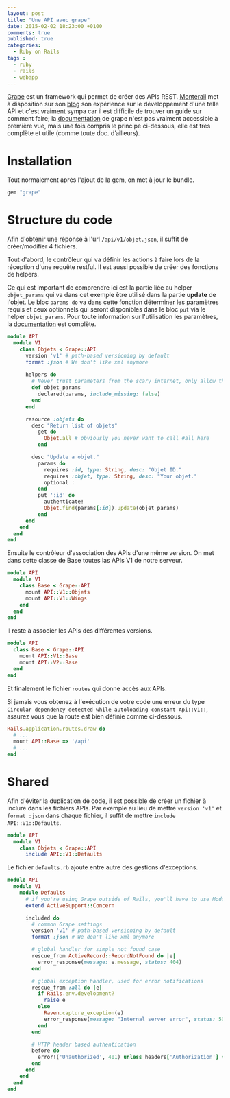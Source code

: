 ```yaml
---
layout: post
title: "Une API avec grape"
date: 2015-02-02 18:23:00 +0100
comments: true
published: true
categories: 
  - Ruby on Rails
tags :
  - ruby
  - rails
  - webapp
---
```

[Grape](https://github.com/intridea/grape) est un framework qui permet de créer des APIs REST. [Monterail](http://monterail.com) met à disposition sur son [blog](http://codetunes.com/2014/introduction-to-building-apis-with-grape/) son expérience sur le développement d'une telle API et c'est vraiment sympa car il est difficile de trouver un guide sur comment faire; la [documentation](https://github.com/intridea/grape#basic-usage) de grape n'est pas vraiment accessible à première vue, mais une fois compris le principe ci-dessous, elle est très complète et utile (comme toute doc. d’ailleurs).

# Installation
Tout normalement après l'ajout de la gem, on met à jour le bundle.
```ruby Gemfile
gem "grape"
```

# Structure du code
Afin d'obtenir une réponse à l'url `/api/v1/objet.json`, il suffit de créer/modifier 4 fichiers.

Tout d'abord, le contrôleur qui va définir les actions à faire lors de la réception d'une requête restful. Il est aussi possible de créer des fonctions de helpers.

Ce qui est important de comprendre ici est la partie liée au helper `objet_params` qui va dans cet exemple être utilisé dans la partie **update** de l'objet. Le bloc `params do` va dans cette fonction déterminer les paramètres requis et ceux optionnels qui seront disponibles dans le bloc `put` via le helper `objet_params`. Pour toute information sur l'utilisation les paramètres, la [documentation](https://github.com/intridea/grape#parameters) est complète.

```ruby app/controllers/api/v1/objets.rb
module API
  module V1
    class Objets < Grape::API
      version 'v1' # path-based versioning by default
      format :json # We don't like xml anymore
      
      helpers do
        # Never trust parameters from the scary internet, only allow the white list through.
        def objet_params
          declared(params, include_missing: false)
        end
      end

      resource :objets do
        desc "Return list of objets"
          get do
            Objet.all # obviously you never want to call #all here
          end

        desc "Update a objet."
          params do
            requires :id, type: String, desc: "Objet ID."
            requires :objet, type: String, desc: "Your objet."
            optional :
          end
          put ':id' do
            authenticate!
            Objet.find(params[:id]).update(objet_params)
          end
      end
    end
  end
end
```

Ensuite le contrôleur d'association des APIs d'une même version. On met dans cette classe de Base toutes las APIs V1 de notre serveur. 
```ruby app/controllers/api/v1/base.rb
module API
  module V1
    class Base < Grape::API
      mount API::V1::Objets
      mount API::V1::Wings
    end
  end
end
```

Il reste à associer les APIs des différentes versions.
```ruby app/controllers/api/base.rb
module API
  class Base < Grape::API
    mount API::V1::Base
    mount API::V2::Base
  end
end
```

Et finalement le fichier `routes` qui donne accès aux APIs. 

Si jamais vous obtenez à l'exécution de votre code une erreur du type `Circular dependency detected while autoloading constant Api::V1::`, assurez vous que la route est bien définie comme ci-dessous.

```ruby config/routes.rb
Rails.application.routes.draw do
  # ...
  mount API::Base => '/api'
  # ...
end
```

# Shared

Afin d'éviter la duplication de code, il est possible de créer un fichier à inclure dans les fichiers APIs.
Par exemple au lieu de mettre `version 'v1'` et `format :json` dans chaque fichier, il suffit de mettre `include API::V1::Defaults`.

```ruby app/controllers/api/v1/objets.rb
module API
  module V1
    class Objets < Grape::API
      include API::V1::Defaults
```

Le fichier `defaults.rb` ajoute entre autre des gestions d'exceptions.
```ruby app/controllers/api/v1/defaults.rb
module API
  module V1
    module Defaults
      # if you're using Grape outside of Rails, you'll have to use Module#included hook
      extend ActiveSupport::Concern

      included do
        # common Grape settings
        version 'v1' # path-based versioning by default
        format :json # We don't like xml anymore

        # global handler for simple not found case
        rescue_from ActiveRecord::RecordNotFound do |e|
          error_response(message: e.message, status: 404)
        end

        # global exception handler, used for error notifications
        rescue_from :all do |e|
          if Rails.env.development?
            raise e
          else
            Raven.capture_exception(e)
            error_response(message: "Internal server error", status: 500)
          end
        end

        # HTTP header based authentication
        before do
          error!('Unauthorized', 401) unless headers['Authorization'] == "some token"
        end
      end
    end
  end
end
```